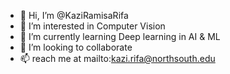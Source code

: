 - 👋 Hi, I’m @KaziRamisaRifa
- 👀 I’m interested in Computer Vision
- 🌱 I’m currently learning Deep learning in AI & ML
- 💞️ I’m looking to collaborate
- 📫 reach me at mailto:kazi.rifa@northsouth.edu

<!---
KaziRamisaRifa/KaziRamisaRifa is a ✨ special ✨ repository because its `README.md` (this file) appears on your GitHub profile.
You can click the Preview link to take a look at your changes.
--->
